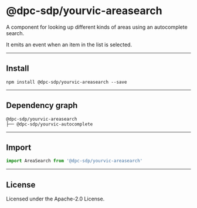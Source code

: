 # @dpc-sdp/yourvic-areasearch

A component for looking up different kinds of areas using an autocomplete search.

It emits an event when an item in the list is selected.

--------------------------------------------------------------------------------

## Install

```shell
npm install @dpc-sdp/yourvic-areasearch --save
```

--------------------------------------------------------------------------------

## Dependency graph

```shell
@dpc-sdp/yourvic-areasearch
├── @dpc-sdp/yourvic-autocomplete
```

--------------------------------------------------------------------------------

## Import

```js
import AreaSearch from '@dpc-sdp/yourvic-areasearch'
```

--------------------------------------------------------------------------------

## License

Licensed under the Apache-2.0 License.

<!-- /GENERATED_DOCS -->
